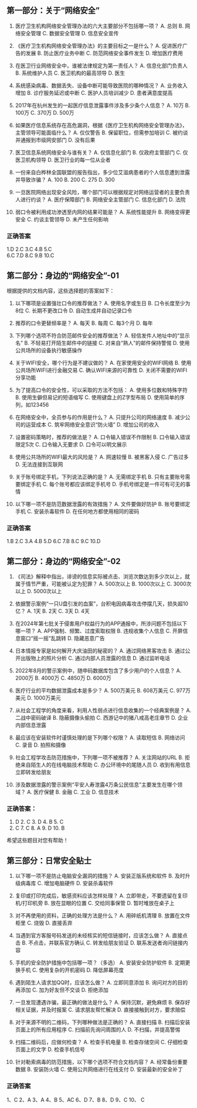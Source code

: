 ## 第一部分：关于“网络安全”

1. 医疗卫生机构网络安全管理办法的六大主要部分不包括哪一项？
   A. 总则
   B. 网络安全管理
   C. 数据安全管理
   D. 信息安全宣传
   
1. 《医疗卫生机构网络安全管理办法》的主要目标之一是什么？
   A. 促进医疗广告的发展
   B. 防止医疗业务中断
   C. 防范网络安全事件发生
   D. 增加医疗费用


3. 在医卫行业网络安全中，谁被法律规定为第一责任人？
   A. 信息化部门负责人
   B. 系统维护人员
   C. 医卫机构的最高领导
   D. 医生


4. 系统感染病毒、数据丢失、设备中断可能导致医院的哪种情况？
   A. 业务收入增加
   B. 诊疗服务延迟或中断
   C. 医护人员培训减少
   D. 患者满意度提高


5. 2017年在杭州发生的一起医疗信息泄露事件涉及多少条个人信息？
   A. 10万
   B. 100万
   C. 370万
   D. 500万

6. 如果医疗信息系统存在高危漏洞，根据《医疗卫生机构网络安全管理办法》，主管领导可能面临什么？
   A. 仅仅警告
   B. 保留职位，但需参加培训
   C. 被约谈并通报到市级网安部门
   D. 没有后果


7. 医卫信息系统网络安全与谁有关？
   A. 仅信息化部门
   B. 仅政府主管部门
   C. 仅医卫机构领导
   D. 医卫行业的每一位从业者


8. 一份来自白桦林全国联盟的报告指出，多少位艾滋病患者的个人信息遭到泄露并导致诈骗？
   A. 100
   B. 200
   C. 275
   D. 300

9. 一旦医院网络出现安全风险，哪个部门可以根据规定对网络运营者的主要负责人进行约谈？
   A. 医疗保障部门
   B. 网络安全主管部门
   C. 信息化部门
   D. 法院

10. 弱口令被利用成功渗透至内网的结果可能是？
    A. 系统性能提升
    B. 网络变得更安全
    C. 约谈主管领导
    D. 未产生任何影响
### 正确答案
1.D  2.C  3.C  4.B  5.C  
6.C  7.D  8.C  9.B  10.C

## 第二部分：身边的“网络安全”-01

根据提供的文档内容，这些选择题的答案如下：

1. 以下哪项是设置强壮口令的推荐做法？
   A. 使用名字或生日
   B. 口令长度至少为8位
   C. 长期不更改口令
   D. 自动生成并自动记录口令


2. 推荐的口令更替频率是？
   A. 每天
   B. 每周
   C. 每3个月
   D. 每年
 

3. 下列哪个选项不符合防范邮件安全的推荐做法？
   A. 轻信发件人地址中的“显示名”
   B. 不轻易打开陌生邮件中的链接
   C. 对来自“熟人”的邮件保持警惕
   D. 使用公共场所的设备执行敏感操作
 

4. 关于WIFI安全，哪个行为是不建议做的？
   A. 在家使用安全的WIFI网络
   B. 使用公共场所WIFI进行金融交易
   C. 确认WIFI来源的可靠性
   D. 关闭不需要的WIFI分享功能
 

5. 为了提高口令的安全性，可以采取的方法不包括：
   A. 使用多位数和特殊字符
   B. 使用生僻但易记的短语缩写
   C. 使用键盘上的Z字型布局
   D. 使用简单的序列，如123456


6. 在网络安全中，全员参与的作用是什么？
   A. 只提升公司的网络速度
   B. 减少公司的运营成本
   C. 筑牢网络安全意识“防火墙”
   D. 增加公司的收入
  

7. 设置密码策略时，推荐的做法是？
   A. 口令输入错误不作限制
   B. 口令输入错误限定5次
   C. 口令输入无要求
   D. 口令可以明文展示


8. 使用公共场所的WIFI最大的风险是？
   A. 网速较慢
   B. 被黑客入侵
   C. 广告过多
   D. 无法连接到互联网


9. 关于账号绑定手机，下列说法正确的是？
   A. 无需绑定手机
   B. 只有主要账号需要绑定手机
   C. 每个账号都应该绑定手机号
   D. 手机号绑定是一件可有可无的事情


10. 以下哪一项不是防范数据泄露的有效措施？
   A. 文件要做好防护
   B. 账号要绑定手机
   C. 安装杀毒软件
   D. 在任何地方都使用相同的密码

### 正确答案
1.B 2.C 3.A 4.B 5.D 
6.C 7.B 8.C 9.C 10.D



## 第二部分：身边的“网络安全”-02

1. 《司法》解释中指出，诽谤的信息实际被点击、浏览次数达到多少次以上，就属于情节严重，可能被认定为犯罪？
   A. 500次以上
   B. 1000次以上
   C. 3000次以上
   D. 5000次以上

2. 依据警示案例“一只U盘引发的血案”，台积电因病毒攻击停摆几天，损失超10亿？
   A. 1天
   B. 2天
   C. 3天
   D. 4天

3. 在2024年第七批关于侵害用户权益行为的APP通报中，所涉问题不包括以下哪一项？
   A. APP强制、频繁、过度索取权限
   B. 违规收集个人信息
   C. 开屏信息窗口“摇一摇”乱跳转
   D. 隐藏恶意广告

4. 日本情报专家是如何解开大庆油田的秘密的？
   A. 通过网络黑客攻击
   B. 通过公开出版物上的照片分析
   C. 通过内部人员泄露的信息
   D. 通过监听电话

5. 2022年8月的警示案例中，随申码数据库包含了多少用户的个人信息？
   A. 2000万
   B. 4000万
   C. 4850万
   D. 6000万

6. 医疗行业的平均数据泄露成本是多少？
   A. 500万美元
   B. 608万美元
   C. 977万美元
   D. 1000万美元

7. 从社会工程学的角度来看，利用人性弱点进行信息收集的一个经典案例是？
   A. 二战中密码破译
   B. 隐蔽摄像头偷拍
   C. 西游记中的猪八戒高老庄章节
   D. 企业内部信息泄露

8. 最应该在安装软件时谨慎处理的是下列哪个权限？
   A. 读取短信
   B. 网络访问
   C. 录音
   D. 拍照和摄像

9. 社会工程学攻击防范措施中，下列哪一项不被推荐？
   A. 关注网站的URL
   B. 拒绝来自陌生人的在线电脑技术帮助
   C. 办公环境中的尾随人员
   D. 收到有用信息立即转发给朋友

10. 涉及数据泄露的警示案例“平安人寿泄露4万条公民信息”主要发生在哪个领域？
    A. 医疗保健
    B. 金融
    C. 工业
    D. 信息技术

### 正确答案：
1. D 2. C 3. D 4. B   5. C
6. C 7. C  8. A  9. D  10. B

希望这些题目对您有帮助！

## 第三部分：日常安全贴士

1. 以下哪一项不是防止电脑安全漏洞的措施？
   A. 安装正版系统和软件
   B. 及时升级病毒库
   C. 增加电脑硬件
   D. 安装杀毒软件

2. 复印或打印完成后，敏感资料应该怎样处理？
   A. 立即带走，不要遗留在复印机/打印机旁
   B. 放在显眼的位置
   C. 交给同事保管
   D. 暂时堆放在桌子上

3. 对不再使用的资料，正确的处理方法是什么？
   A. 用碎纸机清理
   B. 放置在文件柜里
   C. 烧毁
   D. 直接丢弃

4. 当遇到官方客服号码发送的未经核实的短信链接时，应该怎么做？
   A. 直接点击
   B. 不点击，并联系官方确认
   C. 转发给朋友验证
   D. 联系发送者询问链接内容

5. 手机的安全防护措施中包括哪一项？（多选）
   A. 安装安全防护软件
   B. 定期更换手机
   C. 使用复杂的开机密码
   D. 降低屏幕亮度

6. 遇到陌生人请求加QQ时，应该怎么做？
   A. 立即同意添加
   B. 询问对方的目的再添加
   C. 加为好友但不交谈
   D. 拒绝添加

7. 一旦发现遭遇诈骗，最正确的做法是什么？
   A. 保持沉默，避免麻烦
   B. 保存好相关证据，并及时报案
   C. 请求朋友帮忙解决
   D. 直接接触到对方，要求赔偿

8. 对于来源不明的二维码，下列哪种做法是正确的？
   A. 直接扫描
   B. 扫描后安装页面上的所有应用程序
   C. 扫描前先询问周围的人
   D. 不扫描，并提高警惕

9. 扫描二维码后，应做何检查？
   A. 检查手机电量
   B. 检查存储空间
   C. 仔细检查页面上的文字
   D. 检查手机信号

10. 针对勒索病毒的防范措施，以下哪个选项不符合文档内容？
    A. 经常备份重要数据
    B. 安装防火墙
    C. 使用公共网络进行在线支付
    D. 安装最新的安全补丁
### 正确答案
1、C  2、A  3、A   4、B  5、AC 
6、D  7、B  8、D 9、C  10、 C

